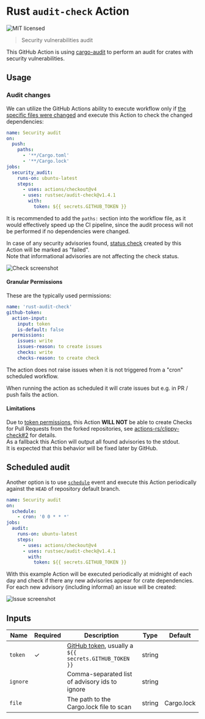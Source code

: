 # Rust `audit-check` Action

![MIT licensed](https://img.shields.io/badge/license-MIT-blue.svg)

> Security vulnerabilities audit

This GitHub Action is using [cargo-audit](https://github.com/RustSec/cargo-audit)
to perform an audit for crates with security vulnerabilities.

## Usage

### Audit changes

We can utilize the GitHub Actions ability to execute workflow
only if [the specific files were changed](https://help.github.com/en/articles/workflow-syntax-for-github-actions#onpushpull_requestpaths)
and execute this Action to check the changed dependencies:

```yaml
name: Security audit
on:
  push:
    paths: 
      - '**/Cargo.toml'
      - '**/Cargo.lock'
jobs:
  security_audit:
    runs-on: ubuntu-latest
    steps:
      - uses: actions/checkout@v4
      - uses: rustsec/audit-check@v1.4.1
        with:
          token: ${{ secrets.GITHUB_TOKEN }}
```

It is recommended to add the `paths:` section into the workflow file,
as it would effectively speed up the CI pipeline, since the audit process
will not be performed if no dependencies were changed.


In case of any security advisories found, [status check](https://help.github.com/en/articles/about-status-checks)
created by this Action will be marked as "failed".\
Note that informational advisories are not affecting the check status.

![Check screenshot](.github/check_screenshot.png)

#### Granular Permissions

These are the typically used permissions:

```yaml
name: 'rust-audit-check'
github-token:
  action-input:
    input: token
    is-default: false
  permissions:
    issues: write
    issues-reason: to create issues
    checks: write
    checks-reason: to create check
```

The action does not raise issues when it is not triggered from a "cron" scheduled workflow.

When running the action as scheduled it will crate issues but e.g. in PR / push fails the action.

#### Limitations

Due to [token permissions](https://help.github.com/en/articles/virtual-environments-for-github-actions#token-permissions),
this Action **WILL NOT** be able to create Checks for Pull Requests from the forked repositories,
see [actions-rs/clippy-check#2](https://github.com/actions-rs/clippy-check/issues/2) for details.\
As a fallback this Action will output all found advisories to the stdout.\
It is expected that this behavior will be fixed later by GitHub.

## Scheduled audit

Another option is to use [`schedule`](https://help.github.com/en/articles/events-that-trigger-workflows#scheduled-events-schedule) event
and execute this Action periodically against the `HEAD` of repository default branch.

```yaml
name: Security audit
on:
  schedule:
    - cron: '0 0 * * *'
jobs:
  audit:
    runs-on: ubuntu-latest
    steps:
      - uses: actions/checkout@v4
      - uses: rustsec/audit-check@v1.4.1
        with:
          token: ${{ secrets.GITHUB_TOKEN }}
```

With this example Action will be executed periodically at midnight of each day
and check if there any new advisories appear for crate dependencies.\
For each new advisory (including informal) an issue will be created:

![Issue screenshot](.github/issue_screenshot.png)

## Inputs

| Name        | Required | Description                                                                | Type   | Default |
| ------------| -------- | ---------------------------------------------------------------------------| ------ | --------|
| `token`     | ✓        | [GitHub token], usually a `${{ secrets.GITHUB_TOKEN }}`                    | string |         |
| `ignore`    |          | Comma-separated list of advisory ids to ignore                             | string |         |
| `file`      |          | The path to the Cargo.lock file to scan                                    | string | Cargo.lock |

[GitHub token]: https://help.github.com/en/actions/configuring-and-managing-workflows/authenticating-with-the-github_token
